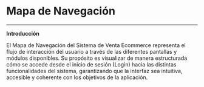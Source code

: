 # Mapa de Navegación
---

**Introducción**

El Mapa de Navegación del Sistema de Venta Ecommerce representa el flujo de interacción del usuario a través de las diferentes pantallas y módulos disponibles. Su propósito es visualizar de manera estructurada cómo se accede desde el inicio de sesión (Login) hacia las distintas funcionalidades del sistema, garantizando que la interfaz sea intuitiva, accesible y coherente con los objetivos de la aplicación.

